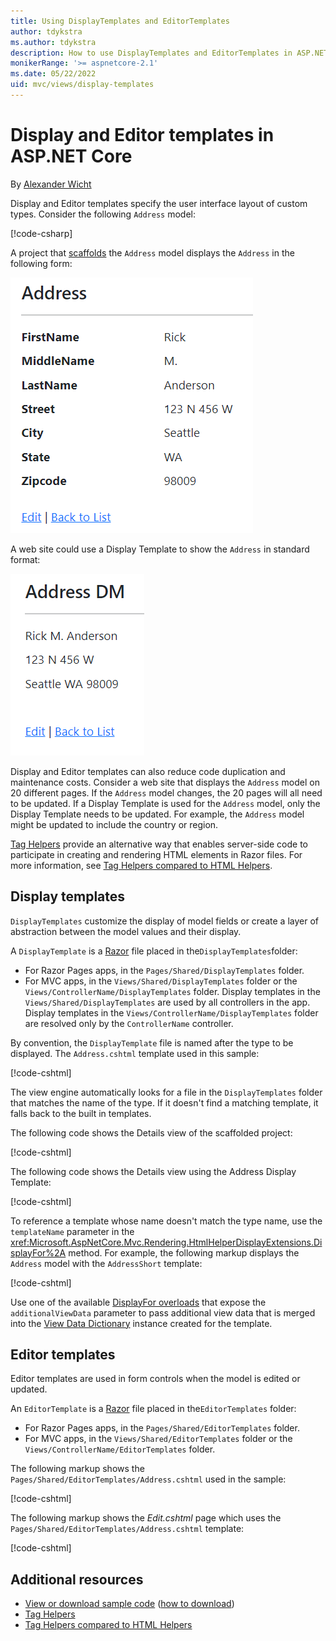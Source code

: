 ```yaml
---
title: Using DisplayTemplates and EditorTemplates
author: tdykstra
ms.author: tdykstra
description: How to use DisplayTemplates and EditorTemplates in ASP.NET Core.
monikerRange: '>= aspnetcore-2.1'
ms.date: 05/22/2022
uid: mvc/views/display-templates
---
```


# Display and Editor templates in ASP.NET Core

By [Alexander Wicht](https://github.com/Ducki/)

Display and Editor templates specify the user interface layout of custom types. Consider the following `Address` model:

[!code-csharp[](display-templates/sample/Address.cs)]

A project that [scaffolds](xref:tutorials/razor-pages/model#scaffold-the-movie-model) the `Address` model displays the `Address` in the following form:

![view of default scaffolding layout of model](display-templates/_static/addr.png)

A web site could use a Display Template to show the `Address` in standard format:

![view of default scaffolding layout using Address template](display-templates/_static/addr2.png)

Display and Editor templates can also reduce code duplication and maintenance costs. Consider a web site that displays the `Address` model on 20 different pages. If the `Address` model changes, the 20 pages will all need to be updated. If a Display Template is used for the `Address` model, only the Display Template needs to be updated. For example, the `Address` model might be updated to include the country or region.

[Tag Helpers](xref:mvc/views/tag-helpers/intro) provide an alternative way that enables server-side code to participate in creating and rendering HTML elements in Razor files. For more information, see [Tag Helpers compared to HTML Helpers](xref:mvc/views/tag-helpers/intro#tag-helpers-compared-to-html-helpers).

## Display templates

`DisplayTemplates` customize the display of model fields or create a layer of abstraction between the model values and their display.

A `DisplayTemplate` is a [Razor](xref:mvc/views/razor) file placed in the`DisplayTemplates`folder:

* For Razor Pages apps, in the `Pages/Shared/DisplayTemplates` folder.
* For MVC apps, in the `Views/Shared/DisplayTemplates` folder or the `Views/ControllerName/DisplayTemplates` folder. Display templates in the `Views/Shared/DisplayTemplates` are used by all controllers in the app. Display templates in the `Views/ControllerName/DisplayTemplates` folder are resolved only by the `ControllerName` controller.

By convention, the `DisplayTemplate` file is named after the type to be displayed. The `Address.cshtml` template used in this sample:

[!code-cshtml[](display-templates/sample/Pages/Shared/DisplayTemplates/Address.cshtml)]

The view engine automatically looks for a file in the `DisplayTemplates` folder that matches the name of the type. If it doesn't find a matching template, it falls back to the built in templates.

The following code shows the Details view of the scaffolded project:

[!code-cshtml[](display-templates/sample/Pages/Adr/Details.cshtml)]

The following code shows the Details view using the Address Display Template:

[!code-cshtml[](display-templates/sample/Pages/Adr2/Details.cshtml?highlight=15)]

To reference a template whose name doesn't match the type name, use the `templateName` parameter in the <xref:Microsoft.AspNetCore.Mvc.Rendering.HtmlHelperDisplayExtensions.DisplayFor%2A> method. For example, the following markup displays the `Address` model with the `AddressShort` template:

[!code-cshtml[](display-templates/sample/Pages/Adr2/DetailsCC.cshtml?highlight=15)]

Use one of the available [DisplayFor overloads](xref:Microsoft.AspNetCore.Mvc.Rendering.HtmlHelperDisplayExtensions.DisplayFor*#overloads) that expose the `additionalViewData` parameter to pass additional view data that is merged into the [View Data Dictionary](xref:mvc/views/overview#viewdata) instance created for the template.

## Editor templates

Editor templates are used in form controls when the model is edited or updated.

An `EditorTemplate` is a [Razor](xref:mvc/views/razor) file placed in the`EditorTemplates` folder:

* For Razor Pages apps, in the `Pages/Shared/EditorTemplates` folder.
* For MVC apps, in the `Views/Shared/EditorTemplates` folder or the `Views/ControllerName/EditorTemplates` folder.

The following markup shows the `Pages/Shared/EditorTemplates/Address.cshtml` used in the sample:

[!code-cshtml[](display-templates/sample/Pages/Shared/EditorTemplates/Address.cshtml)]

The following markup shows the *Edit.cshtml* page which uses the `Pages/Shared/EditorTemplates/Address.cshtml` template:

[!code-cshtml[](display-templates/sample/Pages/Adr2/Edit.cshtml?highlight=17)]

## Additional resources

* [View or download sample code](https://github.com/dotnet/AspNetCore.Docs/tree/main/aspnetcore/mvc/views/display-templates/sample) ([how to download](xref:fundamentals/index#how-to-download-a-sample))
* [Tag Helpers](xref:mvc/views/tag-helpers/intro)
* [Tag Helpers compared to HTML Helpers](xref:mvc/views/tag-helpers/intro#tag-helpers-compared-to-html-helpers)
